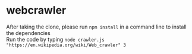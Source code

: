 # webcrawler
After taking the clone, please run `npm install` in a command line to install the dependencies  
Run the code by typing `node crawler.js "https://en.wikipedia.org/wiki/Web_crawler" 3`
